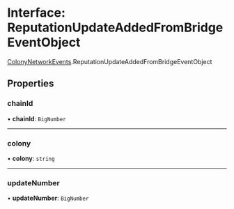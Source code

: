 # Interface: ReputationUpdateAddedFromBridgeEventObject

[ColonyNetworkEvents](../modules/ColonyNetworkEvents.md).ReputationUpdateAddedFromBridgeEventObject

## Properties

### chainId

• **chainId**: `BigNumber`

___

### colony

• **colony**: `string`

___

### updateNumber

• **updateNumber**: `BigNumber`
